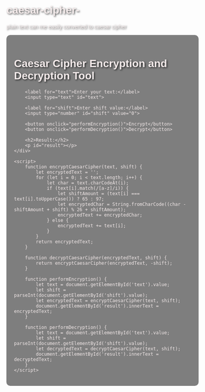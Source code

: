 # caesar-cipher-
plain text can me easily converted to caesar cipher 
<!DOCTYPE html>
<html>
<head>
    <title>Caesar Cipher Encryption and Decryption Tool</title>
    <style>
        body {
            background-image: url('pic1.jpg');
            background-size: cover;
            background-repeat: no-repeat;
            background-attachment: fixed;
            font-family: Arial, sans-serif;
            color: rgb(243, 234, 234); /* Change this based on your background image */
        }
        h1, h2, label, p {
            text-shadow: 2px 2px 4px rgba(0, 0, 0, 0.7); /* Make text readable over the background image */
        }
        .container {
            background-color: rgba(0, 0, 0, 0.5); /* Optional: darkens the background behind text */
            padding: 20px;
            border-radius: 10px;
        }
    </style>
</head>
<body>
    <div class="container">
        <h1>Caesar Cipher Encryption and Decryption Tool</h1>

        <label for="text">Enter your text:</label>
        <input type="text" id="text">

        <label for="shift">Enter shift value:</label>
        <input type="number" id="shift" value="0">

        <button onclick="performEncryption()">Encrypt</button>
        <button onclick="performDecryption()">Decrypt</button>

        <h2>Result:</h2>
        <p id="result"></p>
    </div>

    <script>
        function encryptCaesarCipher(text, shift) {
            let encryptedText = '';
            for (let i = 0; i < text.length; i++) {
                let char = text.charCodeAt(i);
                if (text[i].match(/[a-z]/i)) {
                    let shiftAmount = (text[i] === text[i].toUpperCase()) ? 65 : 97;
                    let encryptedChar = String.fromCharCode((char - shiftAmount + shift) % 26 + shiftAmount);
                    encryptedText += encryptedChar;
                } else {
                    encryptedText += text[i];
                }
            }
            return encryptedText;
        }

        function decryptCaesarCipher(encryptedText, shift) {
            return encryptCaesarCipher(encryptedText, -shift);
        }

        function performEncryption() {
            let text = document.getElementById('text').value;
            let shift = parseInt(document.getElementById('shift').value);
            let encryptedText = encryptCaesarCipher(text, shift);
            document.getElementById('result').innerText = encryptedText;
        }

        function performDecryption() {
            let text = document.getElementById('text').value;
            let shift = parseInt(document.getElementById('shift').value);
            let decryptedText = decryptCaesarCipher(text, shift);
            document.getElementById('result').innerText = decryptedText;
        }
    </script>
</body>
</html>
